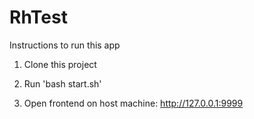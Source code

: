 # RhTest
  Instructions to run this app

1) Clone this project

2) Run 'bash start.sh'

3) Open frontend on host machine: http://127.0.0.1:9999

